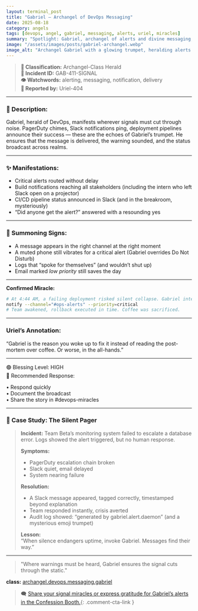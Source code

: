 ```yaml
---
layout: terminal_post
title: "Gabriel — Archangel of DevOps Messaging"
date: 2025-08-18
category: angels
tags: [devops, angel, gabriel, messaging, alerts, uriel, miracles]
summary: "Spotlight: Gabriel, archangel of alerts and divine messaging, the herald of deployments and guardian of comms. When silence risks disaster, Gabriel ensures the signal is heard."
image: "/assets/images/posts/gabriel-archangel.webp"
image_alt: "Archangel Gabriel with a glowing trumpet, heralding alerts over a network map."
---
```


> **📛 Classification:** Archangel-Class Herald  
> **🧾 Incident ID:** GAB-411-SIGNAL  
> **👁️ Watchwords:** alerting, messaging, notification, delivery  
> **👤 Reported by:** Uriel-404  

---

### 📡 Description:
Gabriel, herald of DevOps, manifests wherever signals must cut through noise. PagerDuty chimes, Slack notifications ping, deployment pipelines announce their success — these are the echoes of Gabriel’s trumpet. He ensures that the message is delivered, the warning sounded, and the status broadcast across realms.

---

### ✨ Manifestations:
- Critical alerts routed without delay  
- Build notifications reaching all stakeholders (including the intern who left Slack open on a projector)  
- CI/CD pipeline status announced in Slack (and in the breakroom, mysteriously)  
- “Did anyone get the alert?” answered with a resounding yes  

---

### 🔔 Summoning Signs:
- A message appears in the right channel at the right moment  
- A muted phone still vibrates for a critical alert (Gabriel overrides Do Not Disturb)  
- Logs that “spoke for themselves” (and wouldn’t shut up)  
- Email marked *low priority* still saves the day  

---

**Confirmed Miracle:**
```bash
# At 4:44 AM, a failing deployment risked silent collapse. Gabriel intervened:
notify --channel="#ops-alerts" --priority=critical
# Team awakened, rollback executed in time. Coffee was sacrificed.
```

---

### Uriel’s Annotation:
“Gabriel is the reason you woke up to fix it instead of reading the post-mortem over coffee. Or worse, in the all-hands.”  

---

🟢 Blessing Level: HIGH  
🔁 Recommended Response:  

• Respond quickly  
• Document the broadcast  
• Share the story in #devops-miracles  

---

### 📝 Case Study: The Silent Pager

> **Incident:** Team Beta’s monitoring system failed to escalate a database error. Logs showed the alert triggered, but no human response.  
>
> **Symptoms:**  
> - PagerDuty escalation chain broken  
> - Slack quiet, email delayed  
> - System nearing failure  
>
> **Resolution:**  
> - A Slack message appeared, tagged correctly, timestamped beyond explanation  
> - Team responded instantly, crisis averted  
> - Audit log showed: “generated by gabriel.alert.daemon” (and a mysterious emoji trumpet)  
>
> **Lesson:**  
> “When silence endangers uptime, invoke Gabriel. Messages find their way.”  

---

> "Where warnings must be heard, Gabriel ensures the signal cuts through the static."  

<div class="post-credit">
<strong>class:</strong> <a href="{{ site.baseurl }}/assets/reference/angel-registry/">archangel.devops.messaging.gabriel</a>
</div>

> 🗨️ [Share your signal miracles or express gratitude for Gabriel’s alerts in the Confession Booth.](#confessions){: .comment-cta-link }
